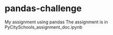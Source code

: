 # pandas-challenge
My assignment using pandas
The assignment is in PyCitySchools_assignment_doc.ipynb

